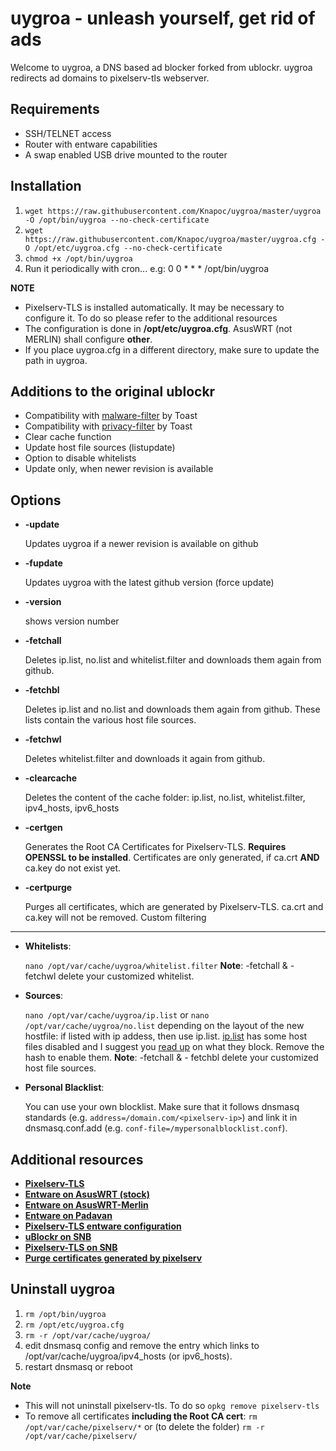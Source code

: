uygroa - unleash yourself, get rid of ads
=============
Welcome to uygroa, a DNS based ad blocker forked from ublockr. uygroa redirects ad domains to pixelserv-tls webserver.

Requirements
--------------
* SSH/TELNET access
* Router with entware capabilities
* A swap enabled USB drive mounted to the router

Installation
--------------
1. `wget https://raw.githubusercontent.com/Knapoc/uygroa/master/uygroa -O /opt/bin/uygroa --no-check-certificate`
2. `wget https://raw.githubusercontent.com/Knapoc/uygroa/master/uygroa.cfg -O /opt/etc/uygroa.cfg --no-check-certificate`
3. `chmod +x /opt/bin/uygroa`
4. Run it periodically with cron... e.g: 0 0 * * * /opt/bin/uygroa

**NOTE**
* Pixelserv-TLS is installed automatically. It may be necessary to configure it. To do so please refer to the additional resources
* The configuration is done in **/opt/etc/uygroa.cfg**. AsusWRT (not MERLIN) shall configure **other**.
* If you place uygroa.cfg in a different directory, make sure to update the path in uygroa.

Additions to the original ublockr
--------------
* Compatibility with [malware-filter](https://gitlab.com/swe_toast/malware-filter) by Toast
* Compatibility with [privacy-filter](https://gitlab.com/swe_toast/privacy-filter) by Toast
* Clear cache function
* Update host file sources (listupdate)
* Option to disable whitelists
* Update only, when newer revision is available

Options
--------------
* **-update**

   Updates uygroa if a newer revision is available on github
* **-fupdate**

   Updates uygroa with the latest github version (force update)
* **-version**

   shows version number
* **-fetchall**

   Deletes ip.list, no.list and whitelist.filter and downloads them again from github.
* **-fetchbl**

   Deletes ip.list and no.list and downloads them again from github. These lists contain the various host file sources.
* **-fetchwl**

   Deletes whitelist.filter and downloads it again from github.
* **-clearcache**

   Deletes the content of the cache folder: ip.list, no.list, whitelist.filter, ipv4_hosts, ipv6_hosts
* **-certgen**

   Generates the Root CA Certificates for Pixelserv-TLS. **Requires OPENSSL to be installed**. Certificates are only generated, if ca.crt **AND** ca.key do not exist yet.
* **-certpurge**

   Purges all certificates, which are generated by Pixelserv-TLS. ca.crt and ca.key will not be removed.
Custom filtering
--------------
* **Whitelists**:

   `nano /opt/var/cache/uygroa/whitelist.filter` **Note**: -fetchall & - fetchwl delete your customized whitelist.
* **Sources**:

   `nano /opt/var/cache/uygroa/ip.list` or `nano /opt/var/cache/uygroa/no.list` depending on the layout of the new hostfile: if listed with ip addess, then use ip.list. [ip.list](https://github.com/Knapoc/uygroa/blob/master/ip.list) has some host files disabled and I suggest you [read up](https://hosts-file.net/?s=Download) on what they block. Remove the hash to enable them.  **Note**: -fetchall & - fetchbl delete your customized host file sources.
* **Personal Blacklist**:

   You can use your own blocklist. Make sure that it follows dnsmasq standards (e.g. `address=/domain.com/<pixelserv-ip>`) and link it in dnsmasq.conf.add (e.g. `conf-file=/mypersonalblocklist.conf`).

Additional resources
--------------
* [**Pixelserv-TLS**](https://github.com/kvic-z/pixelserv-tls)
* [**Entware on AsusWRT (stock)**](https://github.com/Entware-ng/Entware-ng/wiki/Install-on-Asus-stock-firmware)
* [**Entware on AsusWRT-Merlin**](https://github.com/RMerl/asuswrt-merlin/wiki/Entware)
* [**Entware on Padavan**](https://bitbucket.org/padavan/rt-n56u/wiki/EN/HowToConfigureEntware)
* [**Pixelserv-TLS entware configuration**](https://github.com/RMerl/asuswrt-merlin/wiki/How-to-use-Adblock-using-Pixelserv)
* [**uBlockr on SNB**](https://www.snbforums.com/threads/ublockr-a-minimalists-approach-to-adblocking.31683/)
* [**Pixelserv-TLS on SNB**](https://www.snbforums.com/threads/pixelserv-a-better-one-pixel-webserver-for-adblock.26114/)
* [**Purge certificates generated by pixelserv**](https://github.com/kvic-z/pixelserv-tls/wiki/What's-new-in-version-Kj-(v35.HZ12.Kj))

Uninstall uygroa
--------------
1. `rm /opt/bin/uygroa`
2. `rm /opt/etc/uygroa.cfg`
3. `rm -r /opt/var/cache/uygroa/`
4. edit dnsmasq config and remove the entry which links to /opt/var/cache/uygroa/ipv4_hosts (or ipv6_hosts).
5. restart dnsmasq or reboot

**Note**
* This will not uninstall pixelserv-tls. To do so `opkg remove pixelserv-tls`
* To remove all certificates **including the Root CA cert**: `rm /opt/var/cache/pixelserv/*` or (to delete the folder) `rm -r /opt/var/cache/pixelserv/`
